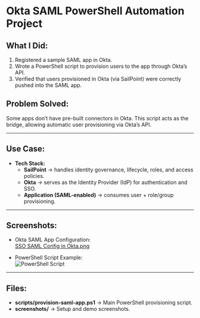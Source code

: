 # Okta SAML PowerShell Automation Project

## What I Did:
1. Registered a sample SAML app in Okta.  
2. Wrote a PowerShell script to provision users to the app through Okta’s API.  
3. Verified that users provisioned in Okta (via SailPoint) were correctly pushed into the SAML app.  

## Problem Solved: 
Some apps don’t have pre-built connectors in Okta. This script acts as the bridge, allowing automatic user provisioning via Okta’s API.  

---

## Use Case:
- **Tech Stack:**  
  - **SailPoint** → handles identity governance, lifecycle, roles, and access policies.  
  - **Okta** → serves as the Identity Provider (IdP) for authentication and SSO.  
  - **Application (SAML-enabled)** → consumes user + role/group provisioning.  

---

## Screenshots:
- Okta SAML App Configuration:  
[SSO SAML Config in Okta.png](https://github.com/ap4tech/okta-app-registration-automation/blob/main/SSO%20SAML%20Config%20in%20Okta.png)

- PowerShell Script Example:  
  ![PowerShell Script](./screenshots/powershell-script.png)

---

## Files:
- **scripts/provision-saml-app.ps1** → Main PowerShell provisioning script.  
- **screenshots/** → Setup and demo screenshots.  
